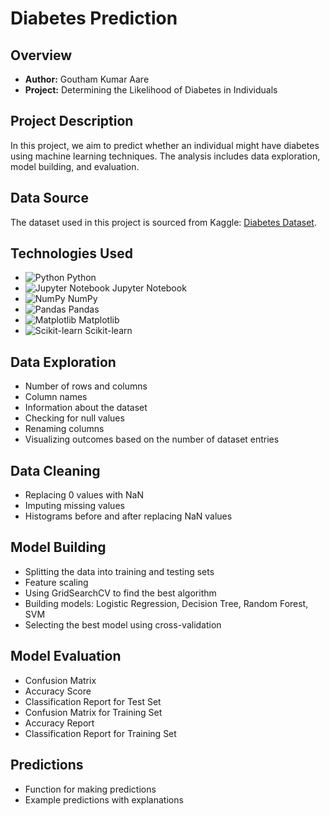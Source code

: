 
# Diabetes Prediction

## Overview
- **Author:** Goutham Kumar Aare
- **Project:** Determining the Likelihood of Diabetes in Individuals

## Project Description
In this project, we aim to predict whether an individual might have diabetes using machine learning techniques. The analysis includes data exploration, model building, and evaluation.

## Data Source
The dataset used in this project is sourced from Kaggle: [Diabetes Dataset](https://www.kaggle.com/datasets/johndasilva/diabetes).

## Technologies Used
- ![Python](https://imgur.com/eyr5Uqi) Python
- ![Jupyter Notebook](https://imgur.com/DHbkwUm) Jupyter Notebook
- ![NumPy](https://imgur.com/pdphE9H) NumPy
- ![Pandas](https://imgur.com/DB5dbsd) Pandas
- ![Matplotlib](https://imgur.com/Yu7oG8P) Matplotlib
- ![Scikit-learn](https://imgur.com/jYJTBZG) Scikit-learn



## Data Exploration
- Number of rows and columns
- Column names
- Information about the dataset
- Checking for null values
- Renaming columns
- Visualizing outcomes based on the number of dataset entries

## Data Cleaning
- Replacing 0 values with NaN
- Imputing missing values
- Histograms before and after replacing NaN values

## Model Building
- Splitting the data into training and testing sets
- Feature scaling
- Using GridSearchCV to find the best algorithm
- Building models: Logistic Regression, Decision Tree, Random Forest, SVM
- Selecting the best model using cross-validation

## Model Evaluation
- Confusion Matrix
- Accuracy Score
- Classification Report for Test Set
- Confusion Matrix for Training Set
- Accuracy Report
- Classification Report for Training Set

## Predictions
- Function for making predictions
- Example predictions with explanations
